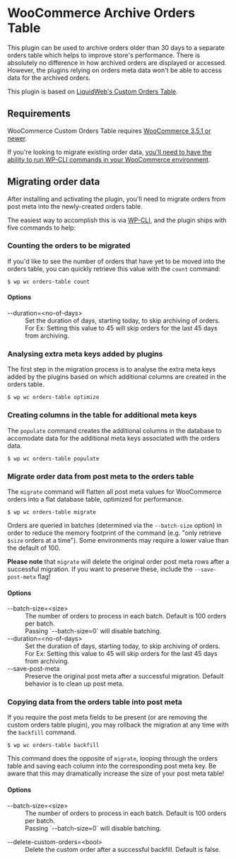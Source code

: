 # WooCommerce Archive Orders Table

This plugin can be used to archive orders older than 30 days to a separate orders table which helps to improve store's performance. There is absolutely no difference in how archived orders are displayed or accessed. However, the plugins relying on orders meta data won't be able to access data for the archived orders.

This plugin is based on [LiquidWeb's Custom Orders Table](https://github.com/liquidweb/woocommerce-custom-orders-table).

## Requirements

WooCommerce Custom Orders Table requires [WooCommerce 3.5.1 or newer](https://wordpress.org/plugins/woocommerce/).

If you're looking to migrate existing order data, [you'll need to have the ability to run WP-CLI commands in your WooCommerce environment](http://wp-cli.org/).

## Migrating order data

After installing and activating the plugin, you'll need to migrate orders from post meta into the newly-created orders table.

The easiest way to accomplish this is via [WP-CLI](http://wp-cli.org/), and the plugin ships with five commands to help:

### Counting the orders to be migrated

If you'd like to see the number of orders that have yet to be moved into the orders table, you can quickly retrieve this value with the `count` command:

```
$ wp wc orders-table count
```

#### Options

<dl>
	<dt>--duration=&lt;no-of-days&gt;</dt>
	<dd>Set the duration of days, starting today, to skip archiving of orders.</dd>
	<dd>For Ex: Setting this value to 45 will skip orders for the last 45 days from archiving.</dd>
</dl>

### Analysing extra meta keys added by plugins

The first step in the migration process is to analyse the extra meta keys added by the plugins based on which additional columns are created in the orders table.

```
$ wp wc orders-table optimize
```

### Creating columns in the table for additional meta keys

The `populate` command creates the additional columns in the database to accomodate data for the additional meta keys associated with the orders data.

```
$ wp wc orders-table populate
```

### Migrate order data from post meta to the orders table

The `migrate` command will flatten all post meta values for WooCommerce orders into a flat database table, optimized for performance.

```
$ wp wc orders-table migrate
```

Orders are queried in batches (determined via the `--batch-size` option) in order to reduce the memory footprint of the command (e.g. "only retrieve `$size` orders at a time"). Some environments may require a lower value than the default of 100.

**Please note** that `migrate` will delete the original order post meta rows after a successful migration. If you want to preserve these, include the `--save-post-meta` flag!

#### Options

<dl>
	<dt>--batch-size=&lt;size&gt;</dt>
	<dd>The number of orders to process in each batch. Default is 100 orders per batch.</dd>
	<dd>Passing `--batch-size=0` will disable batching.</dd>
	<dt>--duration=&lt;no-of-days&gt;</dt>
	<dd>Set the duration of days, starting today, to skip archiving of orders.</dd>
	<dd>For Ex: Setting this value to 45 will skip orders for the last 45 days from archiving.</dd>
	<dt>--save-post-meta</dt>
	<dd>Preserve the original post meta after a successful migration. Default behavior is to clean up post meta.</dd>
</dl>


### Copying data from the orders table into post meta

If you require the post meta fields to be present (or are removing the custom orders table plugin), you may rollback the migration at any time with the `backfill` command.

```
$ wp wc orders-table backfill
```

This command does the opposite of `migrate`, looping through the orders table and saving each column into the corresponding post meta key. Be aware that this may dramatically increase the size of your post meta table!

#### Options

<dl>
	<dt>--batch-size=&lt;size&gt;</dt>
	<dd>The number of orders to process in each batch. Default is 100 orders per batch.</dd>
	<dd>Passing `--batch-size=0` will disable batching.</dd>
</dl>
<dl>
	<dt>--delete-custom-orders=&lt;bool&gt;</dt>
	<dd>Delete the custom order after a successful backfill. Default is false.</dd>
</dl>

